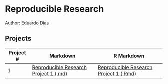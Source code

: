 # Reproducible Research
Author: Eduardo Dias <br />

## Projects 
Project # | Markdown | R Markdown
--- | --- | ---
1 |  [Reproducible Research Project 1 (.md)](https://github.com/eduardoacdias/reproducibleresearch/blob/master/Project1/PA1_template.md) | [Reproducible Research Project 1 (.Rmd)](https://github.com/eduardoacdias/reproducibleresearch/blob/master/Project1/PA1_template.Rmd)
